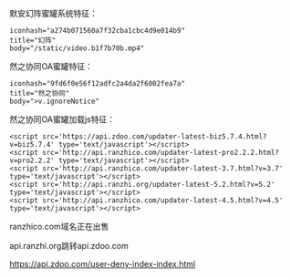 默安幻阵蜜罐系统特征：
```
iconhash="a274b071560a7f32cba1cbc4d9e014b9"
title="幻阵"
body="/static/video.b1f7b70b.mp4"
```
然之协同OA蜜罐特征：
```
iconhash="9fd6f0e56f12adfc2a4da2f6002fea7a"
title="然之协同"
body=">v.ignoreNotice"
```
然之协同OA蜜罐加载js特征：
```
<script src='https://api.zdoo.com/updater-latest-biz5.7.4.html?v=biz5.7.4' type='text/javascript'></script>
<script src='http://api.ranzhico.com/updater-latest-pro2.2.2.html?v=pro2.2.2' type='text/javascript'></script>
<script src='http://api.ranzhico.com/updater-latest-3.7.html?v=3.7' type='text/javascript'></script>
<script src='http://api.ranzhi.org/updater-latest-5.2.html?v=5.2' type='text/javascript'></script>
<script src='http://api.ranzhico.com/updater-latest-4.5.html?v=4.5' type='text/javascript'></script>
```
ranzhico.com域名正在出售

api.ranzhi.org跳转api.zdoo.com

https://api.zdoo.com/user-deny-index-index.html
